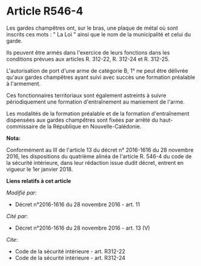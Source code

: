 # Article R546-4

Les gardes champêtres ont, sur le bras, une plaque de métal où sont inscrits ces mots : " La Loi " ainsi que le nom de la
municipalité et celui du garde. 

Ils peuvent être armés dans l'exercice de leurs fonctions dans les conditions prévues aux articles R. 312-22, R. 312-24 et R.
312-25.

L'autorisation de port d'une arme de catégorie B, 1° ne peut être délivrée qu'aux gardes champêtres ayant suivi avec succès
une formation préalable à l'armement. 

Ces fonctionnaires territoriaux sont également astreints à suivre périodiquement une formation d'entraînement au maniement de
l'arme. 

Les modalités de la formation préalable et de la formation d'entraînement dispensées aux gardes champêtres sont fixées par
arrêté du haut-commissaire de la République en Nouvelle-Calédonie.

**Nota:**

Conformément au III de l'article 13 du décret n° 2016-1616 du 28 novembre 2016, les dispositions du quatrième alinéa de
l'article R. 546-4 du code de la sécurité intérieure, dans leur rédaction issue dudit décret, entrent en vigueur le 1er
janvier 2018.

**Liens relatifs à cet article**

_Modifié par_:

  - Décret n°2016-1616 du 28 novembre 2016 - art. 11

_Cité par_:

  - Décret n°2016-1616 du 28 novembre 2016 - art. 13 (V)

_Cite_:

  - Code de la sécurité intérieure - art. R312-22
  - Code de la sécurité intérieure - art. R312-24
